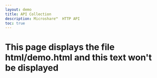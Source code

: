 ```yaml
---
layout: demo
title: API Collection
description: Microshare™  HTTP API
toc: true
---
```


# This page displays the file html/demo.html and this text won't be displayed
